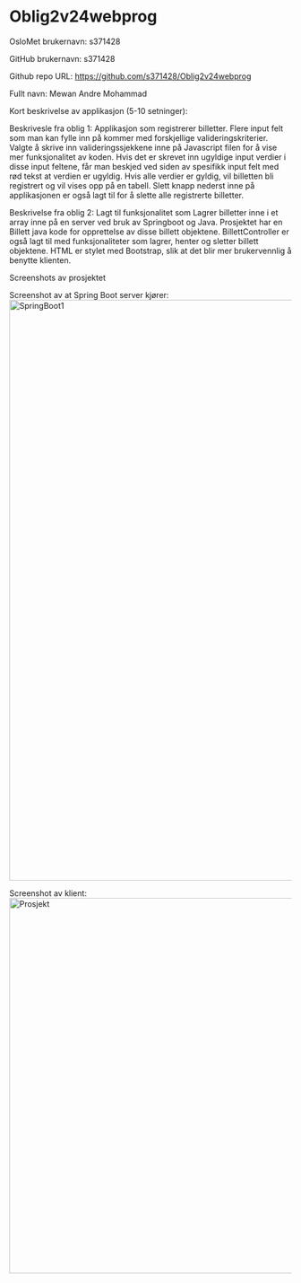 # Oblig2v24webprog

OsloMet brukernavn: s371428

GitHub brukernavn: s371428

Github repo URL: https://github.com/s371428/Oblig2v24webprog

Fullt navn: Mewan Andre Mohammad

Kort beskrivelse av applikasjon (5-10 setninger):

Beskrivesle fra oblig 1: Applikasjon som registrerer billetter. Flere input felt som man kan fylle inn på kommer med forskjellige valideringskriterier. Valgte å skrive inn valideringssjekkene inne på Javascript filen for å vise mer funksjonalitet av koden. Hvis det er skrevet inn ugyldige input verdier i disse input feltene, får man beskjed ved siden av spesifikk input felt med rød tekst at verdien er ugyldig. Hvis alle verdier er gyldig, vil billetten bli registrert og vil vises opp på en tabell. Slett knapp nederst inne på applikasjonen er også lagt til for å slette alle registrerte billetter.

Beskrivelse fra oblig 2: Lagt til funksjonalitet som Lagrer billetter inne i et array inne på en server ved bruk av Springboot og Java. Prosjektet har en Billett java kode for opprettelse av disse billett objektene. BillettController er også lagt til med funksjonaliteter som lagrer, henter og sletter billett objektene. HTML er stylet med Bootstrap, slik at det blir mer brukervennlig å benytte klienten.

Screenshots av prosjektet

Screenshot av at Spring Boot server kjører:
<img width="1035" alt="SpringBoot1" src="https://github.com/s371428/Oblig2v24webprog/assets/143275500/2de54fe5-f7fc-477a-8ea2-2d532bcc47e6">

Screenshot av klient:
<img width="669" alt="Prosjekt" src="https://github.com/s371428/Oblig2v24webprog/assets/143275500/65f9a1bd-f160-4acd-abf3-be47f229cf6d">

